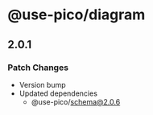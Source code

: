 # @use-pico/diagram

## 2.0.1

### Patch Changes

- Version bump
- Updated dependencies
    - @use-pico/schema@2.0.6
